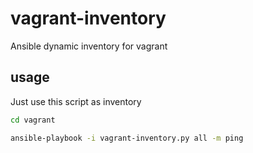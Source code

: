 # vagrant-inventory
Ansible dynamic inventory for vagrant

## usage
Just use this script as inventory

```bash
cd vagrant

ansible-playbook -i vagrant-inventory.py all -m ping
```

